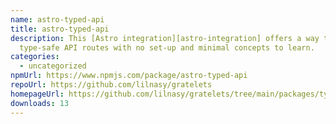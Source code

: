 ```yaml
---
name: astro-typed-api
title: astro-typed-api
description: This [Astro integration][astro-integration] offers a way to create
  type-safe API routes with no set-up and minimal concepts to learn.
categories:
  - uncategorized
npmUrl: https://www.npmjs.com/package/astro-typed-api
repoUrl: https://github.com/lilnasy/gratelets
homepageUrl: https://github.com/lilnasy/gratelets/tree/main/packages/typed-api
downloads: 13
---
```

